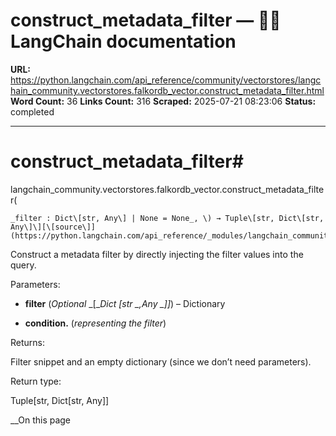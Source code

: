 # construct_metadata_filter — 🦜🔗 LangChain  documentation

**URL:** https://python.langchain.com/api_reference/community/vectorstores/langchain_community.vectorstores.falkordb_vector.construct_metadata_filter.html
**Word Count:** 36
**Links Count:** 316
**Scraped:** 2025-07-21 08:23:06
**Status:** completed

---

# construct\_metadata\_filter\#

langchain\_community.vectorstores.falkordb\_vector.construct\_metadata\_filter\(

    _filter : Dict\[str, Any\] | None = None_, \) → Tuple\[str, Dict\[str, Any\]\][\[source\]](https://python.langchain.com/api_reference/_modules/langchain_community/vectorstores/falkordb_vector.html#construct_metadata_filter)\#     

Construct a metadata filter by directly injecting the filter values into the query.

Parameters:     

  * **filter** \(_Optional_ _\[__Dict_ _\[__str_ _,__Any_ _\]__\]_\) – Dictionary

  * **condition.** \(_representing the filter_\)

Returns:     

Filter snippet and an empty dictionary \(since we don’t need parameters\).

Return type:     

Tuple\[str, Dict\[str, Any\]\]

__On this page